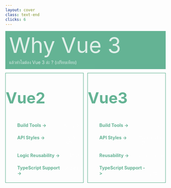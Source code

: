 ```yaml
---
layout: cover
class: text-end
clicks: 6
---
```


<PageNumber :page="$page" />

<div v-click="[0, 7]" class="custom-background-title">
  <p
    v-click="[0, 7]"
    v-motion
    :initial="{ x: -400 }"
    :enter="{ x: 0 }"
    :leave="{ x: 500 }"
    class="custom-title"
  >
    Why Vue 3
  </p>
  <p
    v-click="[0, 7]"
    v-motion
    :initial="{ x: -200 }"
    :enter="{ x: 0 }"
    :leave="{ x: 200 }"
    class="custom-sub-title"
  >
    แล้วทำไมต้อง Vue 3 ล่ะ ? (เปรียบเทียบ)
  </p>
</div>
<div class="custom-container">
  <div
    v-click="[1, 7]"
    v-motion
    :initial="{ x: -400 }"
    :enter="{ x: 0 }"
    :leave="{ x: 400 }"
    class="custom-height-box custom-border-box pa-3"
  >
    <p v-click="[1, 7]" class="custom-title-list"> Vue2 </p>
    <div class="mt-10">
      <div v-click="[2, 7]" class="custom-display-box-title">
        <p class="custom-display-subtitle-content-list">
          <span class="custom-subtitle-list"> Build Tools -> </span>
          <span class="custom-content-list"> Webpack </span>
        </p>
      </div>
      <div v-click="[3, 7]" class="custom-display-box-title">
        <p class="custom-display-subtitle-content-list">
          <span class="custom-subtitle-list"> API Styles -> </span>
          <span class="custom-content-list"> Option API </span>
        </p>
      </div>
      <div v-click="[4, 7]" class="custom-display-box-title">
        <p class="custom-display-subtitle-content-list">
          <span class="custom-subtitle-list"> Logic Reusability -> </span>
          <span class="custom-content-list"> Mixins </span>
        </p>
      </div>
      <div v-click="[5, 7]" class="custom-display-box-title">
        <p class="custom-display-subtitle-content-list">
          <span class="custom-subtitle-list"> TypeScript Support -> </span>
          <span class="custom-content-list"> Customize </span>
        </p>
      </div>
      <div v-click="[6, 7]" class="custom-display-box-title">
        <p class="custom-display-subtitle-content-list">
          <span class="custom-subtitle-list"> State Management -> </span>
          <span class="custom-content-list"> Vuex </span>
        </p>
      </div>
    </div>
  </div>
  <div
    v-click="[1, 7]"
    v-motion
    :initial="{ x: -400 }"
    :enter="{ x: 0 }"
    :leave="{ x: 400 }"
    class="custom-height-box custom-border-box pa-3 h-ful"
  >
    <p v-click="[1, 7]" class="custom-title-list"> Vue3 </p>
    <div v-click="[2, 7]" class="mt-10">
      <div class="custom-display-box-title">
        <p class="custom-display-subtitle-content-list">
          <span class="custom-subtitle-list"> Build Tools -> </span>
          <span class="custom-content-list"> Vite </span>
        </p>
      </div>
      <div v-click="[3, 7]" class="custom-display-box-title">
        <p class="custom-display-subtitle-content-list">
          <span class="custom-subtitle-list"> API Styles -> </span>
          <span class="custom-content-list"> Composition API </span>
        </p>
      </div>
      <div v-click="[4, 7]" class="custom-display-box-title">
        <p class="custom-display-subtitle-content-list">
          <span class="custom-subtitle-list"> Reusability -> </span>
          <span class="custom-content-list"> Composables </span>
        </p>
      </div>
      <div v-click="[5, 7]" class="custom-display-box-title">
        <p class="custom-display-subtitle-content-list">
          <span class="custom-subtitle-list"> TypeScript Support -> </span>
          <span class="custom-content-list"> Full System </span>
        </p>
      </div>
      <div v-click="[6, 7]" class="custom-display-box-title">
        <p class="custom-display-subtitle-content-list">
          <span class="custom-subtitle-list"> State Management -> </span>
          <span class="custom-content-list"> Pinia </span>
        </p>
      </div>
    </div>
  </div>
</div>

<style>
.slidev-layout {
  padding: 28px;
  background: #35485d;
  z-index: 2;
  ::-webkit-scrollbar {
    width: 4px !important;
    height: 4px !important;
  }
  ::-webkit-scrollbar-thumb {
    border-radius: 8px !important;
    background: grey !important;
  }
  ::-webkit-scrollbar-track {
    background: transparent !important;
  }
}
.custom-background-title {
  background-color: #3fa17b;
  padding: 12px;
  opacity: 0.8;
}
.custom-title {
  font-size: 68px;
  line-height: 4rem;
  margin: 0;
}
.custom-sub-title {
  margin-bottom: 0;
}
.custom-container {
  display: grid;
  grid-template-columns: 3fr 3fr;
  gap: 12px;
  padding-top: 12px;
}
.custom-height-box {
  max-height: 344px;
  min-height: 344px;
  height: 344px;
  overflow-y: auto;
  overflow-x: hidden;
}
.custom-border-box {
  border: 1px;
  border-style: solid;
  border-color: #3fa17b;
}
.custom-title-list {
  font-size: 48px !important;
  font-weight: bold;
  color: #3fa17b !important;
}
.custom-display-box-title {
  display: flex;
  justify-content: end;
}
.custom-display-subtitle-content-list {
  display: flex;
  justify-content: space-between;
  width: 85%;
  margin: 0;
  margin-bottom: 22px
}
.custom-subtitle-list {
  display: block;
  width: 190px;
  font-weight: bold;
  color: #3fa17b !important;
}
p {
  color: white !important;
  opacity: 0.8 !important;
}
</style>

<!--
อ่านตาม Slide
-->